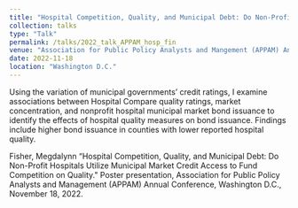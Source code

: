 ```yaml
---
title: "Hospital Competition, Quality, and Municipal Debt: Do Non-Profit Hospitals Utilize Municipal Market Credit Access to Fund Competition on Quality"
collection: talks
type: "Talk"
permalink: /talks/2022_talk_APPAM_hosp_fin
venue: "Association for Public Policy Analysts and Mangement (APPAM) Annual Conference"
date: 2022-11-18
location: "Washington D.C."
---
```


Using the variation of municipal governments’ credit ratings, I examine associations between Hospital Compare quality ratings, market concentration, and nonprofit hospital municipal market bond issuance to identify the effects of hospital quality measures on bond issuance. Findings include higher bond issuance in counties with lower reported hospital quality.

Fisher, Megdalynn “Hospital Competition, Quality, and Municipal Debt: Do Non-Profit Hospitals Utilize Municipal Market Credit Access to Fund Competition on Quality." Poster presentation, Association for Public Policy Analysts and Management (APPAM) Annual Conference, Washington D.C., November 18, 2022.  
